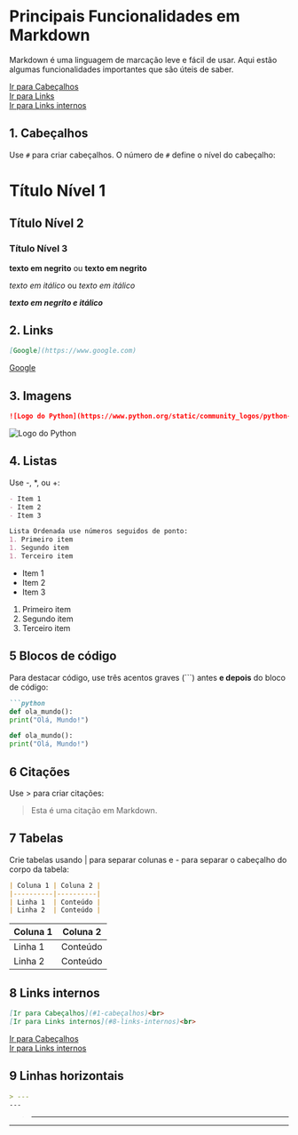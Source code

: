 # Principais Funcionalidades em Markdown

Markdown é uma linguagem de marcação leve e fácil de usar. Aqui estão algumas funcionalidades importantes que são úteis de saber.

[Ir para Cabeçalhos](#1-cabeçalhos)<br>
[Ir para Links](#2-links)<br>
[Ir para Links internos](#8-links-internos)<br>

## 1. Cabeçalhos

Use `#` para criar cabeçalhos. O número de `#` define o nível do cabeçalho:


# Título Nível 1
## Título Nível 2
### Título Nível 3

**texto em negrito** ou __texto em negrito__

*texto em itálico* ou _texto em itálico_

***texto em negrito e itálico***

## 2. Links

```markdown
[Google](https://www.google.com)
```
[Google](https://www.google.com)

## 3. Imagens

```markdown
![Logo do Python](https://www.python.org/static/community_logos/python-logo.png)
```
![Logo do Python](https://www.python.org/static/community_logos/python-logo.png)

## 4. Listas
Use -, *, ou +:
```markdown
- Item 1
- Item 2
- Item 3

Lista Ordenada use números seguidos de ponto:
1. Primeiro item
1. Segundo item
1. Terceiro item
```
- Item 1
- Item 2
- Item 3

1. Primeiro item
1. Segundo item
1. Terceiro item

## 5 Blocos de código
Para destacar código, use três acentos graves (```) antes **e depois** do bloco de código:
```markdown
```python
def ola_mundo():
print("Olá, Mundo!")
```

```python
def ola_mundo():
print("Olá, Mundo!")
```

## 6 Citações

Use > para criar citações:

> Esta é uma citação em Markdown.

## 7 Tabelas

Crie tabelas usando | para separar colunas e - para separar o cabeçalho do corpo da tabela:

```markdown
| Coluna 1 | Coluna 2 |
|----------|----------|
| Linha 1  | Conteúdo |
| Linha 2  | Conteúdo |
```
| Coluna 1 | Coluna 2 |
|----------|----------|
| Linha 1  | Conteúdo |
| Linha 2  | Conteúdo |

## 8 Links internos

```markdown
[Ir para Cabeçalhos](#1-cabeçalhos)<br>
[Ir para Links internos](#8-links-internos)<br>
```

[Ir para Cabeçalhos](#1-cabeçalhos)<br>
[Ir para Links internos](#8-links-internos)<br>

## 9 Linhas horizontais
```markdown
> ---
---
```
> ---
---